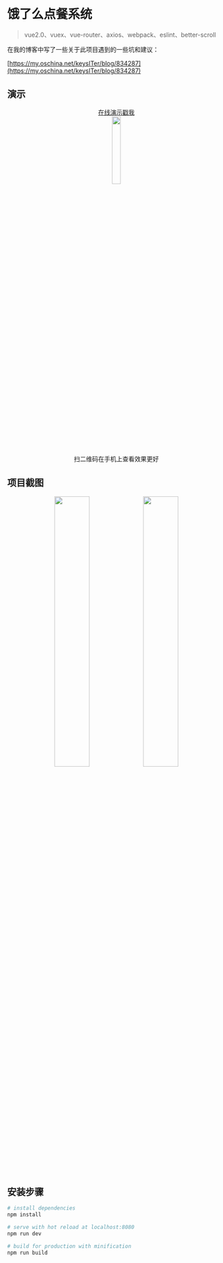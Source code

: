 # 饿了么点餐系统

> vue2.0、vuex、vue-router、axios、webpack、eslint、better-scroll


在我的博客中写了一些关于此项目遇到的一些坑和建议：

[https://my.oschina.net/keysITer/blog/834287](https://my.oschina.net/keysITer/blog/834287)


## 演示

<div align=center><a href="http://vuejssellapp.t.imooc.io/" target=_blank>在线演示戳我</a></div>

<div align=center>
<img src="https://static.oschina.net/uploads/space/2017/0207/180535_4FSI_2493500.png" width="20%">
<div>扫二维码在手机上查看效果更好</div>
</div>

## 项目截图

<div align=center>
	<img src="https://github.com/LeaderAndMaster/vue2-element/blob/master/static/img/demo1.jpeg" width="40%">
	<img src="https://github.com/LeaderAndMaster/vue2-element/blob/master/static/img/demo2.jpeg" width="40%">
</div>

## 安装步骤

``` bash
# install dependencies
npm install

# serve with hot reload at localhost:8080
npm run dev

# build for production with minification
npm run build
```

